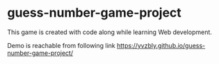# guess-number-game-project
This game is created with code along while learning Web development.

Demo is reachable from following link https://yvzbly.github.io/guess-number-game-project/
